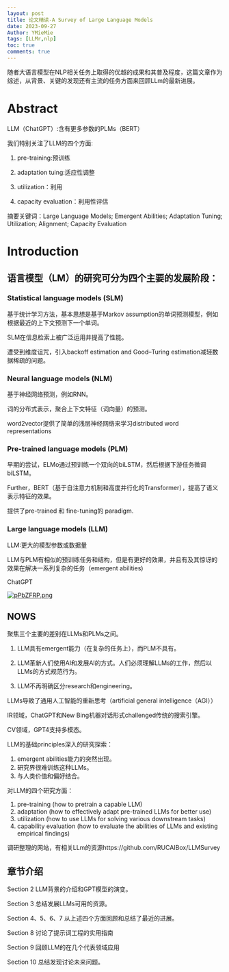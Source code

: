 ```yaml
---
layout: post
title: 论文精读-A Survey of Large Language Models
date: 2023-09-27
Author: YMieMie
tags: [LLMr,nlp]
toc: true
comments: true
---
```


随者大语言模型在NLP相关任务上取得的优越的成果和其普及程度，这篇文章作为综述，从背景、关键的发现还有主流的任务方面来回顾LLm的最新进展。

# Abstract

LLM（ChatGPT）:含有更多参数的PLMs（BERT）

我们特别关注了LLM的四个方面:

1. pre-training:预训练

2. adaptation tuing:适应性调整

3. utilization：利用

4. capacity evaluation：利用性评估

   

摘要关键词：Large Language Models; Emergent Abilities; Adaptation Tuning; Utilization; Alignment; Capacity Evaluation

# Introduction

## 语言模型（LM）的研究可分为四个主要的发展阶段：

### Statistical language models (SLM)

基于统计学习方法，基本思想是基于Markov assumption的单词预测模型，例如根据最近的上下文预测下一个单词。

SLM在信息检索上被广泛运用并提高了性能。

遭受到维度诅咒，引入backoff estimation and Good–Turing estimation减轻数据稀疏的问题。

### Neural language models (NLM)

基于神经网络预测，例如RNN。

词的分布式表示，聚合上下文特征（词向量）的预测。

word2vector提供了简单的浅层神经网络来学习distributed word representations

### Pre-trained language models (PLM)

早期的尝试，ELMo通过预训练一个双向的biLSTM，然后根据下游任务微调biLSTM。

Further，BERT（基于自注意力机制和高度并行化的Transformer），提高了语义表示特征的效果。

提供了pre-trained 和 fine-tuning的 paradigm.

### Large language models (LLM)

LLM:更大的模型参数或数据量

LLM与PLM有相似的预训练任务和结构，但是有更好的效果，并且有及其惊讶的效果在解决一系列复杂的任务（emergent abilities)

ChatGPT

[![pPbZFRP.png](https://z1.ax1x.com/2023/09/27/pPbZFRP.png)](https://imgse.com/i/pPbZFRP)

## NOWS

聚焦三个主要的差别在LLMs和PLMs之间。

1. LLM具有emergent能力（在复杂的任务上），而PLM不具有。

2. LLM革新人们使用AI和发展AI的方式。人们必须理解LLMs的工作，然后以LLMs的方式规范行为。

3. LLM不再明确区分research和engineering。

   

LLMs导致了通用人工智能的重新思考（artificial general intelligence（AGI））

IR领域，ChatGPT和New Bing机器对话形式challenged传统的搜索引擎。

CV领域，GPT4支持多模态。



LLM的基础principles深入的研究探索：

1. emergent abilities能力的突然出现。
2. 研究界很难训练这种LLMs。
3. 与人类价值和偏好结合。



对LLM的四个研究方面：

1. pre-training (how to pretrain a capable LLM)
2.  adaptation (how to effectively adapt pre-trained LLMs for better use)
3. utilization (how to use LLMs for solving various downstream tasks)
4. capability evaluation (how to evaluate the abilities of LLMs and existing empirical findings)

调研整理的网站，有相关LLm的资源https://github.com/RUCAIBox/LLMSurvey





## 章节介绍

Section 2 LLM背景的介绍和GPT模型的演变。

Section 3 总结发展LLMs可用的资源。

Section 4、5、6、7 从上述四个方面回顾和总结了最近的进展。

Section 8 讨论了提示词工程的实用指南

Section 9 回顾LLM的在几个代表领域应用

Section 10 总结发现讨论未来问题。
